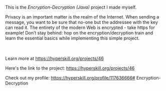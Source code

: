 This is the *Encryption-Decryption (Java)* project I made myself.


<p>Privacy is an important matter is the realm of the Internet. When sending a message, you want to be sure that no-one but the addressee with the key can read it. The entirety of the modern Web is encrypted - take https for example! Don’t stay behind: hop on the encryption/decryption train and learn the essential basics while implementing this simple project.</p><br/><br/>Learn more at <a href="https://hyperskill.org/projects/46?utm_source=ide&utm_medium=ide&utm_campaign=ide&utm_content=project-card">https://hyperskill.org/projects/46</a>

Here's the link to the project: https://hyperskill.org/projects/46

Check out my profile: https://hyperskill.org/profile/117636666#   E n c r y p t i o n - D e c r y p t i o n  
 